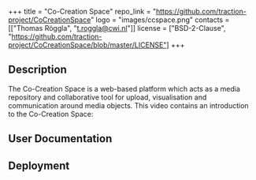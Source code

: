 +++
title = "Co-Creation Space"
repo_link = "https://github.com/traction-project/CoCreationSpace"
logo = "images/ccspace.png"
contacts = [["Thomas Röggla", "t.roggla@cwi.nl"]]
license = ["BSD-2-Clause", "https://github.com/traction-project/CoCreationSpace/blob/master/LICENSE"]
+++

## Description

The Co-Creation Space is a web-based platform which acts as a media repository and collaborative tool for upload, visualisation and communication around media objects. This video contains an introduction to the Co-Creation Space:

## User Documentation


## Deployment
